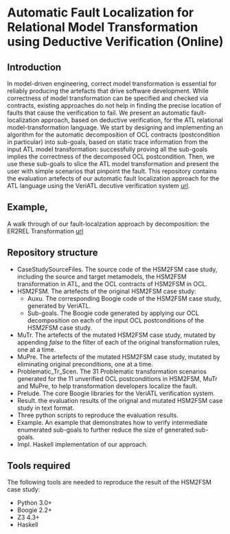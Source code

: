 Automatic Fault Localization for Relational Model Transformation using Deductive Verification (Online)
=======

Introduction
------
In model-driven engineering, correct model transformation is essential for reliably producing the artefacts that drive software development. While correctness of model transformation can be specified and checked via contracts, existing approaches do not help in finding the precise location of faults that cause the verification to fail. We present an automatic fault-localization approach, based on deductive verification, for the ATL relational model-transformation language. We start by designing and implementing an algorithm for the automatic decomposition of OCL contracts (postcondition in particular) into sub-goals, based on static trace information from the input ATL model transformation: successfully proving all the sub-goals implies the correctness of the decomposed OCL postcondition. Then, we use these sub-goals to slice the ATL model transformation and present the user with simple scenarios that pinpoint the fault. This repository contains the evaluation artefects of our automatic fault localization approach for the ATL language using the VeriATL decutive verification system [url](https://github.com/veriatl/VeriATL.CaseStudies).

Example,
------
A walk through of our fault-localzation approach by decomposition: the ER2REL Transformation [url](https://github.com/veriatl/OclDecompose/tree/master/ER2REL)

Repository structure
------
- CaseStudySourceFiles. The source code of the HSM2FSM case study, including the source and target metamodels, the HSM2FSM transformation in ATL, and the OCL contracts of HSM2FSM in OCL.
- HSM2FSM. The artefects of the original HSM2FSM case study: 
  * Auxu. The corresponding Boogie code of the HSM2FSM case study, generated by VeriATL.
  * Sub-goals. The Boogie code generated by applying our OCL decomposition on each of the input OCL postconditions of the HSM2FSM case study.
- MuTr. The artefects of the mutated HSM2FSM case study, mutated by appending *false* to the filter of each of the original transformation rules, one at a time.
- MuPre. The artefects of the mutated HSM2FSM case study, mutated by eliminating original preconditions, one at a time.
- Problematic_Tr_Scen. The 31 Problematic transformation scenarios generated for the 11 unverified OCL postconditions in HSM2FSM, MuTr and MuPre, to help transformation developers localize the fault.
- Prelude. The core Boogie libraries for the VeriATL verification system.
- Result. the evaluation results of the orignal and mutated HSM2FSM case study in text format.
- Three python scripts to reproduce the evaluation results.
- Example. An example that demonstrates how to verify intermediate enumerated sub-goals to further reduce the size of generated sub-goals. 
- Impl. Haskell implementation of our approach.

Tools required
------
The following tools are needed to reproduce the result of the HSM2FSM case study:
- Python 3.0+
- Boogie 2.2+
- Z3 4.3+
- Haskell

